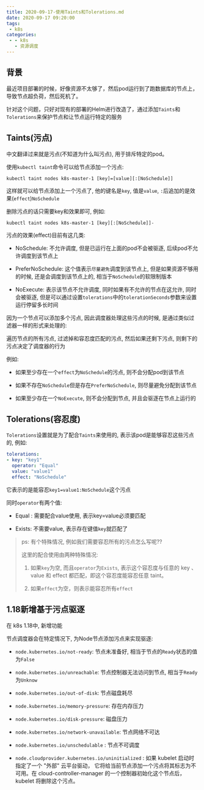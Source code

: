 ```yaml
---
title: 2020-09-17-使用Taints和Tolerations.md
date: 2020-09-17 09:20:00
tags:
 - k8s
categories:
 - - k8s
   - 资源调度
---
```


## 背景

最近项目部署的时候，好像资源不太够了，然后pod运行到了跑数据库的节点上，导致节点超负荷，然后死机了。

针对这个问题，只好对现有的部署的Helm进行改造了，通过添加`Taints`和`Tolerations`来保护节点和让节点运行特定的服务

<!-- more -->

## Taints(污点)

中文翻译过来就是污点(不知道为什么叫污点), 用于排斥特定的pod。

使用`kubectl taint`命令可以给节点添加一个污点:

```shell
kubectl taint nodes k8s-master-1 [key]=[value][:[NoSchedule]]
```

这样就可以给节点添加上一个污点了, 他的键名是`key`, 值是`value`, `:`后追加的是效果(`effect`)`NoSchedule`

删除污点的话只需要key和效果即可, 例如:

```shell
kubectl taint nodes k8s-master-1 [key][:[NoSchedule]]-
```

污点的效果(effect)目前有这几类:

- NoSchedule: 不允许调度, 但是已运行在上面的pod不会被驱逐, 后续pod不允许调度到该节点上

- PreferNoSchedule: 这个值表示`尽量避免`调度到该节点上, 但是如果资源不够用的时候, 还是会调度到该节点上的, 相当于`NoSchedule`的软限制版本

- NoExecute:  表示该节点不允许调度, 同时如果有不允许的节点在这允许, 同时会被驱逐, 但是可以通过设置`tolerations`中的`tolerationSeconds`参数来设置运行停留多长时间

因为一个节点可以添加多个污点, 因此调度器处理这些污点的时候, 是通过类似过滤器一样的形式来处理的:

遍历节点的所有污点, 过滤掉和容忍度匹配的污点, 然后如果还剩下污点, 则剩下的污点决定了调度器的行为

例如:

- 如果至少存在一个`effect`为`NoSchedule`的污点, 则不会分配pod到该节点

- 如果不存在`NoSchedule`但是存在`PreferNoSchedule`, 则尽量避免分配到该节点

- 如果至少存在一个`NoExecute`, 则不会分配到节点, 并且会驱逐在节点上运行的

## Tolerations(容忍度)

`Tolerations`设置就是为了配合`Taints`来使用的, 表示该pod是能够容忍这些污点的, 例如:

```yaml
tolerations:
- key: "key1"
  operator: "Equal"
  value: "value1"
  effect: "NoSchedule"
```

它表示的是能容忍`key1=value1:NoSchedule`这个污点

同时`operator`有两个值:

- Equal : 需要配合value使用, 表示key=value必须要匹配

- Exists: 不需要value, 表示存在键值`key`就匹配了

> ps: 有个特殊情况, 例如我们需要容忍所有的污点怎么写呢??
>
> 这里的配合使用由两种特殊情况:
>
> 1. 如果`key`为空, 而且`operator`为`Exists`, 表示这个容忍度与任意的 key 、value 和 effect 都匹配，即这个容忍度能容忍任意 taint。
> 
> 2. 如果`effect`为空，则表示能容忍所有`effect`


## 1.18新增基于污点驱逐

在 k8s 1.18中, 新增功能

节点调度器会在特定情况下, 为Node节点添加污点来实现驱逐:

- `node.kubernetes.io/not-ready`: 节点未准备好, 相当于节点的`Ready`状态的值为`False`

- `node.kubernetes.io/unreachable`: 节点控制器无法访问到节点, 相当于`Ready`为`Unknow`

- `node.kubernetes.io/out-of-disk`: 节点磁盘耗尽

- `node.kubernetes.io/memory-pressure`: 存在内存压力

- `node.kubernetes.io/disk-pressure`: 磁盘压力

- `node.kubernetes.io/network-unavailable`: 节点网络不可达

- `node.kubernetes.io/unschedulable` : 节点不可调度

- `node.cloudprovider.kubernetes.io/uninitialized` : 如果 kubelet 启动时指定了一个 "外部" 云平台驱动， 它将给当前节点添加一个污点将其标志为不可用。在 cloud-controller-manager 的一个控制器初始化这个节点后，kubelet 将删除这个污点。